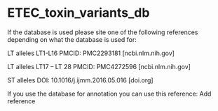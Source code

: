 # ETEC_toxin_variants_db

If the database is used please site one of the following references depending on what the database is used for:

LT alleles LT1-L16 PMCID: PMC2293181 [ncbi.nlm.nih.gov]

LT alleles LT17 – LT 28 PMCID: PMC4272596 [ncbi.nlm.nih.gov]

ST alleles   DOI: 10.1016/j.ijmm.2016.05.016 [doi.org]

If you use the database for annotation you can use this reference: Add reference
